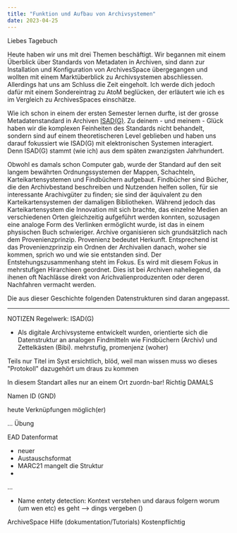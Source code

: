```yaml
---
title: "Funktion und Aufbau von Archivsystemen"
date: 2023-04-25
---
```


Liebes Tagebuch

Heute haben wir uns mit drei Themen beschäftigt.
Wir begannen mit einem Überblick über Standards von Metadaten in Archiven, sind dann zur Installation und Konfiguration von ArchivesSpace übergegangen und wollten mit einem Marktüberblick zu Archivsystemen abschliessen.
Allerdings hat uns am Schluss die Zeit eingeholt.
Ich werde dich jedoch dafür mit einem Sondereintrag zu AtoM beglücken, der erläutert wie ich es im Vergleich zu ArchivesSpaces einschätze.

Wie ich schon in einem der ersten Semester lernen durfte, ist der grosse Metadatenstandard in Archiven [ISAD(G)](https://de.wikipedia.org/wiki/ISAD(G)).
Zu deinem - und meinem - Glück haben wir die komplexen Feinheiten des Standards nicht behandelt, sondern sind auf einem theoretischeren Level geblieben und haben uns darauf fokussiert wie ISAD(G) mit elektronischen Systemen interagiert.
Denn ISAD(G) stammt (wie ich) aus dem späten zwanzigsten Jahrhundert.

Obwohl es damals schon Computer gab, wurde der Standard auf den seit langem bewährten Ordnungssystemen der Mappen, Schachteln, Karteikartensystemen und Findbüchern aufgebaut.
Findbücher sind Bücher, die den Archivbestand beschreiben und Nutzenden helfen sollen, für sie interessante Arachivgüter zu finden; sie sind der äquivalent zu den Karteikartensystemen der damaligen Bibliotheken.
Während jedoch das Karteikartensystem die Innovation mit sich brachte, das einzelne Medien an verschiedenen Orten gleichzeitig aufgeführt werden konnten, sozusagen eine analoge Form des Verlinken ermöglicht wurde, ist das in einem physischen Buch schwieriger.
Archive organisieren sich grundsätzlich nach dem Provenienzprinzip.
Provenienz bedeutet Herkunft.
Entsprechend ist das Provenienzprinzip ein Ordnen der Archivalien danach, woher sie kommen, sprich wo und wie sie entstanden sind.
Der Entstehungszusammenhang steht im Fokus.
Es wird mit diesem Fokus in mehrstufigen Hirarchieen geordnet.
Dies ist bei Archiven naheliegend, da ihenen oft Nachlässe direkt von Arichvalienproduzenten oder deren Nachfahren vermacht werden.


Die aus dieser Geschichte folgenden Datenstrukturen sind daran angepasst.




--------

NOTIZEN
Regelwerk: ISAD(G)
 - Als digitale Archivsysteme entwickelt wurden, orientierte sich die Datenstruktur an analogen Findmitteln wie Findbüchern (Archiv) und Zettelkästen (Bibi).
	mehrstufig, promenjenz (woher)

Teils nur Titel im Syst ersichtlich, blöd, weil man wissen muss wo dieses "Protokoll" dazugehört um draus zu kommen

In diesem Standart alles nur an einem Ort zuordn-bar! Richtig DAMALS

Namen ID (GND)

heute Verknüpfungen möglich(er)

...
Übung

EAD Datenformat
 - neuer
 - Austauschsformat
 - MARC21 mangelt die Struktur
 - 

...

- Name entety detection: Kontext verstehen und daraus folgern worum (um wen etc) es geht --> dings vergeben ()

ArchiveSpace
Hilfe (dokumentation/Tutorials) Kostenpflichtig

